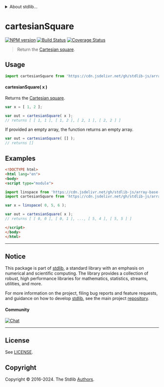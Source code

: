 <!--

@license Apache-2.0

Copyright (c) 2022 The Stdlib Authors.

Licensed under the Apache License, Version 2.0 (the "License");
you may not use this file except in compliance with the License.
You may obtain a copy of the License at

   http://www.apache.org/licenses/LICENSE-2.0

Unless required by applicable law or agreed to in writing, software
distributed under the License is distributed on an "AS IS" BASIS,
WITHOUT WARRANTIES OR CONDITIONS OF ANY KIND, either express or implied.
See the License for the specific language governing permissions and
limitations under the License.

-->


<details>
  <summary>
    About stdlib...
  </summary>
  <p>We believe in a future in which the web is a preferred environment for numerical computation. To help realize this future, we've built stdlib. stdlib is a standard library, with an emphasis on numerical and scientific computation, written in JavaScript (and C) for execution in browsers and in Node.js.</p>
  <p>The library is fully decomposable, being architected in such a way that you can swap out and mix and match APIs and functionality to cater to your exact preferences and use cases.</p>
  <p>When you use stdlib, you can be absolutely certain that you are using the most thorough, rigorous, well-written, studied, documented, tested, measured, and high-quality code out there.</p>
  <p>To join us in bringing numerical computing to the web, get started by checking us out on <a href="https://github.com/stdlib-js/stdlib">GitHub</a>, and please consider <a href="https://opencollective.com/stdlib">financially supporting stdlib</a>. We greatly appreciate your continued support!</p>
</details>

# cartesianSquare

[![NPM version][npm-image]][npm-url] [![Build Status][test-image]][test-url] [![Coverage Status][coverage-image]][coverage-url] <!-- [![dependencies][dependencies-image]][dependencies-url] -->

> Return the [Cartesian square][cartesian-product].



<section class="usage">

## Usage

```javascript
import cartesianSquare from 'https://cdn.jsdelivr.net/gh/stdlib-js/array-base-cartesian-square@esm/index.mjs';
```

#### cartesianSquare( x )

Returns the [Cartesian square][cartesian-product].

```javascript
var x = [ 1, 2 ];

var out = cartesianSquare( x );
// returns [ [ 1, 1 ], [ 1, 2 ], [ 2, 1 ], [ 2, 2 ] ]
```

If provided an empty array, the function returns an empty array.

```javascript
var out = cartesianSquare( [] );
// returns []
```

</section>

<!-- /.usage -->

<section class="notes">

</section>

<!-- /.notes -->

<section class="examples">

## Examples

<!-- eslint no-undef: "error" -->

```html
<!DOCTYPE html>
<html lang="en">
<body>
<script type="module">

import linspace from 'https://cdn.jsdelivr.net/gh/stdlib-js/array-base-linspace@esm/index.mjs';
import cartesianSquare from 'https://cdn.jsdelivr.net/gh/stdlib-js/array-base-cartesian-square@esm/index.mjs';

var x = linspace( 0, 5, 6 );

var out = cartesianSquare( x );
// returns [ [ 0, 0 ], [ 0, 1 ], ..., [ 5, 4 ], [ 5, 5 ] ]

</script>
</body>
</html>
```

</section>

<!-- /.examples -->

<!-- Section for related `stdlib` packages. Do not manually edit this section, as it is automatically populated. -->

<section class="related">

</section>

<!-- /.related -->

<!-- Section for all links. Make sure to keep an empty line after the `section` element and another before the `/section` close. -->


<section class="main-repo" >

* * *

## Notice

This package is part of [stdlib][stdlib], a standard library with an emphasis on numerical and scientific computing. The library provides a collection of robust, high performance libraries for mathematics, statistics, streams, utilities, and more.

For more information on the project, filing bug reports and feature requests, and guidance on how to develop [stdlib][stdlib], see the main project [repository][stdlib].

#### Community

[![Chat][chat-image]][chat-url]

---

## License

See [LICENSE][stdlib-license].


## Copyright

Copyright &copy; 2016-2024. The Stdlib [Authors][stdlib-authors].

</section>

<!-- /.stdlib -->

<!-- Section for all links. Make sure to keep an empty line after the `section` element and another before the `/section` close. -->

<section class="links">

[npm-image]: http://img.shields.io/npm/v/@stdlib/array-base-cartesian-square.svg
[npm-url]: https://npmjs.org/package/@stdlib/array-base-cartesian-square

[test-image]: https://github.com/stdlib-js/array-base-cartesian-square/actions/workflows/test.yml/badge.svg?branch=v0.2.1
[test-url]: https://github.com/stdlib-js/array-base-cartesian-square/actions/workflows/test.yml?query=branch:v0.2.1

[coverage-image]: https://img.shields.io/codecov/c/github/stdlib-js/array-base-cartesian-square/main.svg
[coverage-url]: https://codecov.io/github/stdlib-js/array-base-cartesian-square?branch=main

<!--

[dependencies-image]: https://img.shields.io/david/stdlib-js/array-base-cartesian-square.svg
[dependencies-url]: https://david-dm.org/stdlib-js/array-base-cartesian-square/main

-->

[chat-image]: https://img.shields.io/gitter/room/stdlib-js/stdlib.svg
[chat-url]: https://app.gitter.im/#/room/#stdlib-js_stdlib:gitter.im

[stdlib]: https://github.com/stdlib-js/stdlib

[stdlib-authors]: https://github.com/stdlib-js/stdlib/graphs/contributors

[umd]: https://github.com/umdjs/umd
[es-module]: https://developer.mozilla.org/en-US/docs/Web/JavaScript/Guide/Modules

[deno-url]: https://github.com/stdlib-js/array-base-cartesian-square/tree/deno
[deno-readme]: https://github.com/stdlib-js/array-base-cartesian-square/blob/deno/README.md
[umd-url]: https://github.com/stdlib-js/array-base-cartesian-square/tree/umd
[umd-readme]: https://github.com/stdlib-js/array-base-cartesian-square/blob/umd/README.md
[esm-url]: https://github.com/stdlib-js/array-base-cartesian-square/tree/esm
[esm-readme]: https://github.com/stdlib-js/array-base-cartesian-square/blob/esm/README.md
[branches-url]: https://github.com/stdlib-js/array-base-cartesian-square/blob/main/branches.md

[stdlib-license]: https://raw.githubusercontent.com/stdlib-js/array-base-cartesian-square/main/LICENSE

[cartesian-product]: https://en.wikipedia.org/wiki/Cartesian_product

</section>

<!-- /.links -->
